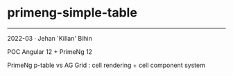 # primeng-simple-table
___
2022-03 · Jehan 'Killan' Bihin

POC Angular 12 + PrimeNg 12

PrimeNg p-table vs AG Grid : cell rendering + cell component system
